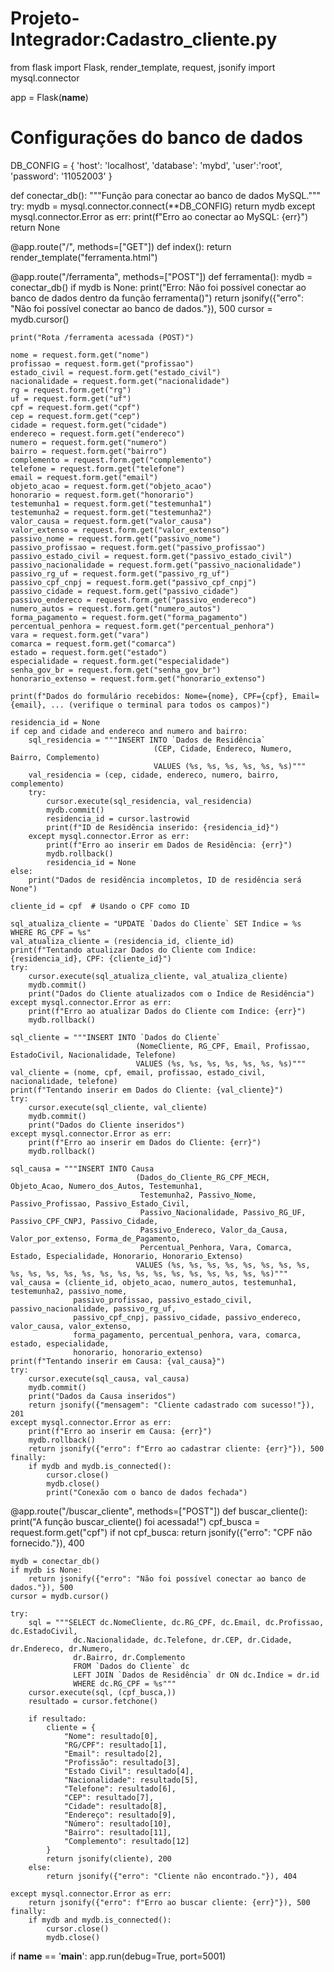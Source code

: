 # Projeto-Integrador:Cadastro_cliente.py
from flask import Flask, render_template, request, jsonify
import mysql.connector

app = Flask(__name__)

# Configurações do banco de dados
DB_CONFIG = {
'host': 'localhost',
'database': 'mybd',
'user':'root', 
'password': '11052003' 
}

def conectar_db():
    """Função para conectar ao banco de dados MySQL."""
    try:
        mydb = mysql.connector.connect(**DB_CONFIG)
        return mydb
    except mysql.connector.Error as err:
        print(f"Erro ao conectar ao MySQL: {err}")
        return None

@app.route("/", methods=["GET"])
def index():
    return render_template("ferramenta.html")

@app.route("/ferramenta", methods=["POST"])
def ferramenta():
    mydb = conectar_db()
    if mydb is None:
        print("Erro: Não foi possível conectar ao banco de dados dentro da função ferramenta()")
        return jsonify({"erro": "Não foi possível conectar ao banco de dados."}), 500
    cursor = mydb.cursor()

    print("Rota /ferramenta acessada (POST)")

    nome = request.form.get("nome")
    profissao = request.form.get("profissao")
    estado_civil = request.form.get("estado_civil")
    nacionalidade = request.form.get("nacionalidade")
    rg = request.form.get("rg")
    uf = request.form.get("uf")
    cpf = request.form.get("cpf")
    cep = request.form.get("cep")
    cidade = request.form.get("cidade")
    endereco = request.form.get("endereco")
    numero = request.form.get("numero")
    bairro = request.form.get("bairro")
    complemento = request.form.get("complemento")
    telefone = request.form.get("telefone")
    email = request.form.get("email")
    objeto_acao = request.form.get("objeto_acao")
    honorario = request.form.get("honorario")
    testemunha1 = request.form.get("testemunha1")
    testemunha2 = request.form.get("testemunha2")
    valor_causa = request.form.get("valor_causa")
    valor_extenso = request.form.get("valor_extenso")
    passivo_nome = request.form.get("passivo_nome")
    passivo_profissao = request.form.get("passivo_profissao")
    passivo_estado_civil = request.form.get("passivo_estado_civil")
    passivo_nacionalidade = request.form.get("passivo_nacionalidade")
    passivo_rg_uf = request.form.get("passivo_rg_uf")
    passivo_cpf_cnpj = request.form.get("passivo_cpf_cnpj")
    passivo_cidade = request.form.get("passivo_cidade")
    passivo_endereco = request.form.get("passivo_endereco")
    numero_autos = request.form.get("numero_autos")
    forma_pagamento = request.form.get("forma_pagamento")
    percentual_penhora = request.form.get("percentual_penhora")
    vara = request.form.get("vara")
    comarca = request.form.get("comarca")
    estado = request.form.get("estado")
    especialidade = request.form.get("especialidade")
    senha_gov_br = request.form.get("senha_gov_br")
    honorario_extenso = request.form.get("honorario_extenso")

    print(f"Dados do formulário recebidos: Nome={nome}, CPF={cpf}, Email={email}, ... (verifique o terminal para todos os campos)")

    residencia_id = None
    if cep and cidade and endereco and numero and bairro:
        sql_residencia = """INSERT INTO `Dados de Residência`
                                    (CEP, Cidade, Endereco, Numero, Bairro, Complemento)
                                    VALUES (%s, %s, %s, %s, %s, %s)"""
        val_residencia = (cep, cidade, endereco, numero, bairro, complemento)
        try:
            cursor.execute(sql_residencia, val_residencia)
            mydb.commit()
            residencia_id = cursor.lastrowid
            print(f"ID de Residência inserido: {residencia_id}")
        except mysql.connector.Error as err:
            print(f"Erro ao inserir em Dados de Residência: {err}")
            mydb.rollback()
            residencia_id = None
    else:
        print("Dados de residência incompletos, ID de residência será None")

    cliente_id = cpf  # Usando o CPF como ID

    sql_atualiza_cliente = "UPDATE `Dados do Cliente` SET Indice = %s WHERE RG_CPF = %s"
    val_atualiza_cliente = (residencia_id, cliente_id)
    print(f"Tentando atualizar Dados do Cliente com Indice: {residencia_id}, CPF: {cliente_id}")
    try:
        cursor.execute(sql_atualiza_cliente, val_atualiza_cliente)
        mydb.commit()
        print("Dados do Cliente atualizados com o Indice de Residência")
    except mysql.connector.Error as err:
        print(f"Erro ao atualizar Dados do Cliente com Indice: {err}")
        mydb.rollback()

    sql_cliente = """INSERT INTO `Dados do Cliente`
                                (NomeCliente, RG_CPF, Email, Profissao, EstadoCivil, Nacionalidade, Telefone)
                                VALUES (%s, %s, %s, %s, %s, %s, %s)"""
    val_cliente = (nome, cpf, email, profissao, estado_civil, nacionalidade, telefone)
    print(f"Tentando inserir em Dados do Cliente: {val_cliente}")
    try:
        cursor.execute(sql_cliente, val_cliente)
        mydb.commit()
        print("Dados do Cliente inseridos")
    except mysql.connector.Error as err:
        print(f"Erro ao inserir em Dados do Cliente: {err}")
        mydb.rollback()

    sql_causa = """INSERT INTO Causa
                                (Dados_do_Cliente_RG_CPF_MECH, Objeto_Acao, Numero_dos_Autos, Testemunha1,
                                 Testemunha2, Passivo_Nome, Passivo_Profissao, Passivo_Estado_Civil,
                                 Passivo_Nacionalidade, Passivo_RG_UF, Passivo_CPF_CNPJ, Passivo_Cidade,
                                 Passivo_Endereco, Valor_da_Causa, Valor_por_extenso, Forma_de_Pagamento,
                                 Percentual_Penhora, Vara, Comarca, Estado, Especialidade, Honorario, Honorario_Extenso)
                                VALUES (%s, %s, %s, %s, %s, %s, %s, %s, %s, %s, %s, %s, %s, %s, %s, %s, %s, %s, %s, %s, %s, %s, %s)"""
    val_causa = (cliente_id, objeto_acao, numero_autos, testemunha1, testemunha2, passivo_nome,
                  passivo_profissao, passivo_estado_civil, passivo_nacionalidade, passivo_rg_uf,
                  passivo_cpf_cnpj, passivo_cidade, passivo_endereco, valor_causa, valor_extenso,
                  forma_pagamento, percentual_penhora, vara, comarca, estado, especialidade,
                  honorario, honorario_extenso)
    print(f"Tentando inserir em Causa: {val_causa}")
    try:
        cursor.execute(sql_causa, val_causa)
        mydb.commit()
        print("Dados da Causa inseridos")
        return jsonify({"mensagem": "Cliente cadastrado com sucesso!"}), 201
    except mysql.connector.Error as err:
        print(f"Erro ao inserir em Causa: {err}")
        mydb.rollback()
        return jsonify({"erro": f"Erro ao cadastrar cliente: {err}"}), 500
    finally:
        if mydb and mydb.is_connected():
            cursor.close()
            mydb.close()
            print("Conexão com o banco de dados fechada")

@app.route("/buscar_cliente", methods=["POST"])
def buscar_cliente():
    print("A função buscar_cliente() foi acessada!")
    cpf_busca = request.form.get("cpf")
    if not cpf_busca:
        return jsonify({"erro": "CPF não fornecido."}), 400

    mydb = conectar_db()
    if mydb is None:
        return jsonify({"erro": "Não foi possível conectar ao banco de dados."}), 500
    cursor = mydb.cursor()

    try:
        sql = """SELECT dc.NomeCliente, dc.RG_CPF, dc.Email, dc.Profissao, dc.EstadoCivil,
                  dc.Nacionalidade, dc.Telefone, dr.CEP, dr.Cidade, dr.Endereco, dr.Numero,
                  dr.Bairro, dr.Complemento
                  FROM `Dados do Cliente` dc
                  LEFT JOIN `Dados de Residência` dr ON dc.Indice = dr.id
                  WHERE dc.RG_CPF = %s"""
        cursor.execute(sql, (cpf_busca,))
        resultado = cursor.fetchone()

        if resultado:
            cliente = {
                "Nome": resultado[0],
                "RG/CPF": resultado[1],
                "Email": resultado[2],
                "Profissão": resultado[3],
                "Estado Civil": resultado[4],
                "Nacionalidade": resultado[5],
                "Telefone": resultado[6],
                "CEP": resultado[7],
                "Cidade": resultado[8],
                "Endereço": resultado[9],
                "Número": resultado[10],
                "Bairro": resultado[11],
                "Complemento": resultado[12]
            }
            return jsonify(cliente), 200
        else:
            return jsonify({"erro": "Cliente não encontrado."}), 404

    except mysql.connector.Error as err:
        return jsonify({"erro": f"Erro ao buscar cliente: {err}"}), 500
    finally:
        if mydb and mydb.is_connected():
            cursor.close()
            mydb.close()

if __name__ == '__main__':
    app.run(debug=True, port=5001)
